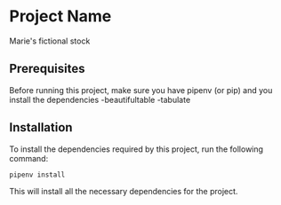 # Project Name

Marie's fictional stock

## Prerequisites

Before running this project, make sure you have pipenv (or pip) and you install the dependencies
-beautifultable
-tabulate

## Installation

To install the dependencies required by this project, run the following command:

`pipenv install`

This will install all the necessary dependencies for the project.
